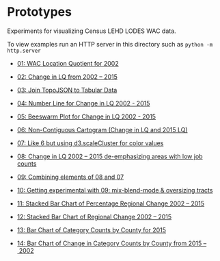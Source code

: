 # Prototypes
Experiments for visualizing Census LEHD LODES WAC data.

To view examples run an HTTP server in this directory such as `python -m http.server`

- [01: WAC Location Quotient for 2002](./01)

- [02: Change in LQ from 2002 – 2015](./02)

- [03: Join TopoJSON to Tabular Data](./03)

- [04: Number Line for Change in LQ 2002 - 2015](./04)

- [05: Beeswarm Plot for Change in LQ 2002 - 2015](./05)

- [06: Non-Contiguous Cartogram (Change in LQ and 2015 LQ)](./06)

- [07: Like 6 but using d3.scaleCluster for color values](./07)

- [08: Change in LQ 2002 – 2015 de-emphasizing areas with low job counts](./08)

- [09: Combining elements of 08 and 07](./09)

- [10: Getting experimental with 09: mix-blend-mode & oversizing tracts](./10)

- [11: Stacked Bar Chart of Percentage Regional Change 2002 – 2015](./11)

- [12: Stacked Bar Chart of Regional Change 2002 – 2015](./12)

- [13: Bar Chart of Category Counts by County for 2015](./13)

- [14: Bar Chart of Change in Category Counts by County from 2015 – 2002](./14)
